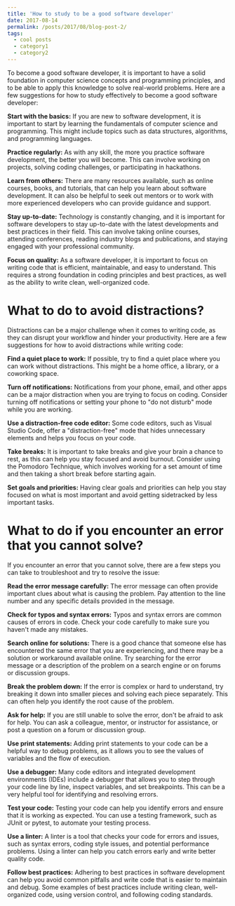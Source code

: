 ```yaml
---
title: 'How to study to be a good software developer'
date: 2017-08-14
permalink: /posts/2017/08/blog-post-2/
tags:
  - cool posts
  - category1
  - category2
---
```



To become a good software developer, it is important to have a solid foundation in computer science concepts and programming principles, and to be able to apply this knowledge to solve real-world problems. Here are a few suggestions for how to study effectively to become a good software developer:

<b>Start with the basics:</b> If you are new to software development, it is important to start by learning the fundamentals of computer science and programming. This might include topics such as data structures, algorithms, and programming languages.

<b>Practice regularly:</b> As with any skill, the more you practice software development, the better you will become. This can involve working on projects, solving coding challenges, or participating in hackathons.

<b>Learn from others:</b> There are many resources available, such as online courses, books, and tutorials, that can help you learn about software development. It can also be helpful to seek out mentors or to work with more experienced developers who can provide guidance and support.

<b>Stay up-to-date:</b> Technology is constantly changing, and it is important for software developers to stay up-to-date with the latest developments and best practices in their field. This can involve taking online courses, attending conferences, reading industry blogs and publications, and staying engaged with your professional community.

<b>Focus on quality:</b> As a software developer, it is important to focus on writing code that is efficient, maintainable, and easy to understand. This requires a strong foundation in coding principles and best practices, as well as the ability to write clean, well-organized code.

What to do to avoid distractions?
======

Distractions can be a major challenge when it comes to writing code, as they can disrupt your workflow and hinder your productivity. Here are a few suggestions for how to avoid distractions while writing code:

<b>Find a quiet place to work:</b> If possible, try to find a quiet place where you can work without distractions. This might be a home office, a library, or a coworking space.

<b>Turn off notifications:</b> Notifications from your phone, email, and other apps can be a major distraction when you are trying to focus on coding. Consider turning off notifications or setting your phone to "do not disturb" mode while you are working.

<b>Use a distraction-free code editor:</b> Some code editors, such as Visual Studio Code, offer a "distraction-free" mode that hides unnecessary elements and helps you focus on your code.

<b>Take breaks:</b> It is important to take breaks and give your brain a chance to rest, as this can help you stay focused and avoid burnout. Consider using the Pomodoro Technique, which involves working for a set amount of time and then taking a short break before starting again.

<b>Set goals and priorities:</b> Having clear goals and priorities can help you stay focused on what is most important and avoid getting sidetracked by less important tasks.

What to do if you encounter an error that you cannot solve?
======

If you encounter an error that you cannot solve, there are a few steps you can take to troubleshoot and try to resolve the issue:

<b>Read the error message carefully:</b> The error message can often provide important clues about what is causing the problem. Pay attention to the line number and any specific details provided in the message.

<b>Check for typos and syntax errors:</b> Typos and syntax errors are common causes of errors in code. Check your code carefully to make sure you haven't made any mistakes.

<b>Search online for solutions:</b> There is a good chance that someone else has encountered the same error that you are experiencing, and there may be a solution or workaround available online. Try searching for the error message or a description of the problem on a search engine or on forums or discussion groups.

<b>Break the problem down:</b> If the error is complex or hard to understand, try breaking it down into smaller pieces and solving each piece separately. This can often help you identify the root cause of the problem.

<b>Ask for help:</b> If you are still unable to solve the error, don't be afraid to ask for help. You can ask a colleague, mentor, or instructor for assistance, or post a question on a forum or discussion group.

<b>Use print statements:</b> Adding print statements to your code can be a helpful way to debug problems, as it allows you to see the values of variables and the flow of execution.

<b>Use a debugger:</b> Many code editors and integrated development environments (IDEs) include a debugger that allows you to step through your code line by line, inspect variables, and set breakpoints. This can be a very helpful tool for identifying and resolving errors.

<b>Test your code:</b> Testing your code can help you identify errors and ensure that it is working as expected. You can use a testing framework, such as JUnit or pytest, to automate your testing process.

<b>Use a linter:</b> A linter is a tool that checks your code for errors and issues, such as syntax errors, coding style issues, and potential performance problems. Using a linter can help you catch errors early and write better quality code.

<b>Follow best practices:</b> Adhering to best practices in software development can help you avoid common pitfalls and write code that is easier to maintain and debug. Some examples of best practices include writing clean, well-organized code, using version control, and following coding standards.

